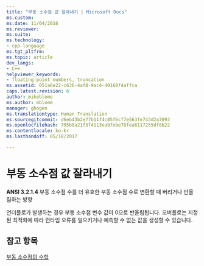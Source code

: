 ```yaml
---
title: "부동 소수점 값 잘라내기 | Microsoft Docs"
ms.custom: 
ms.date: 11/04/2016
ms.reviewer: 
ms.suite: 
ms.technology:
- cpp-language
ms.tgt_pltfrm: 
ms.topic: article
dev_langs:
- C++
helpviewer_keywords:
- floating-point numbers, truncation
ms.assetid: 051a6e22-c636-4af8-9ac4-40160f4affca
caps.latest.revision: 6
author: mikeblome
ms.author: mblome
manager: ghogen
ms.translationtype: Human Translation
ms.sourcegitcommit: d6eb43b2e77b11f4c85f6cf7e563fe743d2a7093
ms.openlocfilehash: 795b8a21f3f4113eab7ebe78fea6117255df8b22
ms.contentlocale: ko-kr
ms.lasthandoff: 05/18/2017

---
```

# <a name="truncation-of-floating-point-values"></a>부동 소수점 값 잘라내기
**ANSI 3.2.1.4** 부동 소수점 수를 더 유효한 부동 소수점 수로 변환할 때 버리거나 반올림하는 방향  
  
 언더플로가 발생하는 경우 부동 소수점 변수 값이 0으로 반올림됩니다. 오버플로는 지정된 최적화에 따라 런타임 오류를 일으키거나 예측할 수 없는 값을 생성할 수 있습니다.  
  
## <a name="see-also"></a>참고 항목  
 [부동 소수점의 수학](../c-language/floating-point-math.md)
